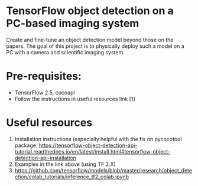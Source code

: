 # TensorFlow object detection on a PC-based imaging system
Create and fine-tune an object detection model beyond those on the papers. The goal of this project is to physically deploy such a model on a PC with a camera and scientific imaging system.

# Pre-requisites:
* TensorFlow 2.5, cocoapi
* Follow the instructions in useful resources link [1]

# Useful resources
1. Installation instructions (especially helpful with the fix on pycocotool package: https://tensorflow-object-detection-api-tutorial.readthedocs.io/en/latest/install.html#tensorflow-object-detection-api-installation
2. Examples in the link above (using TF 2.X)
3. https://github.com/tensorflow/models/blob/master/research/object_detection/colab_tutorials/inference_tf2_colab.ipynb
